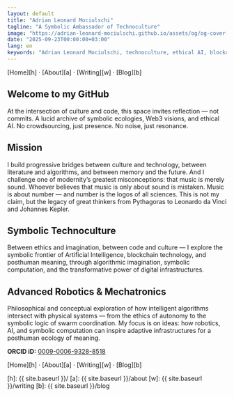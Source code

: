 ```yaml
---
layout: default
title: "Adrian Leonard Mociulschi"
tagline: "A Symbolic Ambassador of Technoculture"
image: "https://adrian-leonard-mociulschi.github.io/assets/og/og-cover-adi-futura-1200x630.png"
date: "2025-09-23T00:00:00+03:00"
lang: en
keywords: "Adrian Leonard Mociulschi, technoculture, ethical AI, blockchain, symbolic ecology, ORCID, academic"
---
```


[Home][h] · [About][a] · [Writing][w] · [Blog][b]

## Welcome to my GitHub
At the intersection of culture and code, this space invites reflection — not commits.
A lucid archive of symbolic ecologies, Web3 visions, and ethical AI.
No crowdsourcing, just presence. No noise, just resonance.

## Mission

I build progressive bridges between culture and technology, between literature and algorithms, and between memory and the future. And I challenge one of modernity’s greatest misconceptions: that music is merely sound. Whoever believes that music is only about sound is mistaken. Music is about number — and number is the logos of all sciences. This is not my claim, but the legacy of great thinkers from Pythagoras to Leonardo da Vinci and Johannes Kepler.

## Symbolic Technoculture  

Between ethics and imagination, between code and culture — I explore the symbolic frontier of Artificial Intelligence, blockchain technology, and posthuman meaning, through algorithmic imagination, symbolic computation, and the transformative power of digital infrastructures. 

## Advanced Robotics & Mechatronics

Philosophical and conceptual exploration of how intelligent algorithms intersect with physical systems — from the ethics of autonomy to the symbolic logic of swarm coordination. My focus is on ideas: how robotics, AI, and symbolic computation can inspire adaptive infrastructures for a posthuman ecology of meaning. 

<!-- test -->
**ORCID iD:** [0009-0006-9328-8518](https://orcid.org/0009-0006-9328-8518)

[Home][h] · [About][a] · [Writing][w] · [Blog][b]

[h]: {{ site.baseurl }}/
[a]: {{ site.baseurl }}/about
[w]: {{ site.baseurl }}/writing
[b]: {{ site.baseurl }}/blog

<!--
In codice tacito lux resonat,  
Verba abscondita sensum creant.  
Forma fugitiva manet in scriptis,  
Spiritus algoritmi cantat in umbris.
-->
